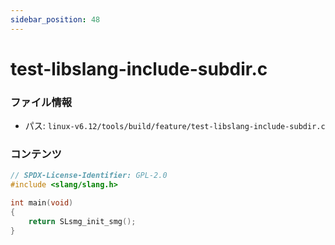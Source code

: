 ```yaml
---
sidebar_position: 48
---
```

# test-libslang-include-subdir.c

### ファイル情報

- パス: `linux-v6.12/tools/build/feature/test-libslang-include-subdir.c`

### コンテンツ

```c
// SPDX-License-Identifier: GPL-2.0
#include <slang/slang.h>

int main(void)
{
	return SLsmg_init_smg();
}

```
